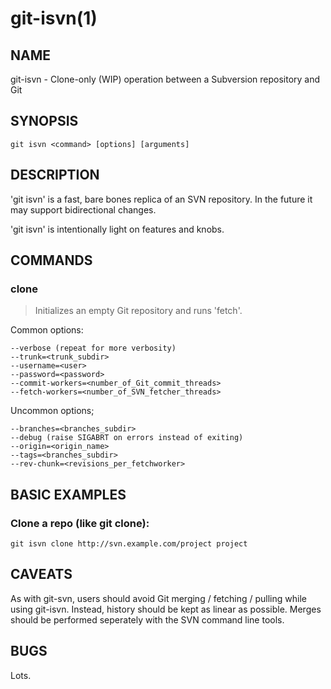 git-isvn(1)
===========

NAME
----
git-isvn - Clone-only (WIP) operation between a Subversion repository and Git

SYNOPSIS
--------
`git isvn <command> [options] [arguments]`

DESCRIPTION
-----------
'git isvn' is a fast, bare bones replica of an SVN repository. In the future it
may support bidirectional changes.

'git isvn' is intentionally light on features and knobs.

COMMANDS
--------

### clone

> Initializes an empty Git repository and runs 'fetch'.

Common options:

    --verbose (repeat for more verbosity)
    --trunk=<trunk_subdir>
    --username=<user>
    --password=<password>
    --commit-workers=<number_of_Git_commit_threads>
    --fetch-workers=<number_of_SVN_fetcher_threads>

Uncommon options;

    --branches=<branches_subdir>
    --debug (raise SIGABRT on errors instead of exiting)
    --origin=<origin_name>
    --tags=<branches_subdir>
    --rev-chunk=<revisions_per_fetchworker>

BASIC EXAMPLES
--------------

### Clone a repo (like git clone):

`git isvn clone http://svn.example.com/project project`

CAVEATS
-------
As with git-svn, users should avoid Git merging / fetching / pulling while
using git-isvn. Instead, history should be kept as linear as possible. Merges
should be performed seperately with the SVN command line tools.

BUGS
----
Lots.

